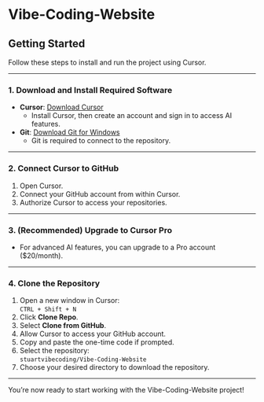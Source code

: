 # Vibe-Coding-Website

## Getting Started

Follow these steps to install and run the project using Cursor.

---

### 1. Download and Install Required Software

- **Cursor**: [Download Cursor](https://cursor.com/en)
  - Install Cursor, then create an account and sign in to access AI features.
- **Git**: [Download Git for Windows](https://git-scm.com/downloads/win)
  - Git is required to connect to the repository.

---

### 2. Connect Cursor to GitHub

1. Open Cursor.
2. Connect your GitHub account from within Cursor.
3. Authorize Cursor to access your repositories.

---

### 3. (Recommended) Upgrade to Cursor Pro

- For advanced AI features, you can upgrade to a Pro account ($20/month).

---

### 4. Clone the Repository

1. Open a new window in Cursor:  
   `CTRL + Shift + N`
2. Click **Clone Repo**.
3. Select **Clone from GitHub**.
4. Allow Cursor to access your GitHub account.
5. Copy and paste the one-time code if prompted.
6. Select the repository:  
   `stuartvibecoding/Vibe-Coding-Website`
7. Choose your desired directory to download the repository.

---

You’re now ready to start working with the Vibe-Coding-Website project!